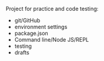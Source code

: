Project for practice and code testing:
 - git/GitHub
 - environment settings
 - package.json
 - Command line/Node JS/REPL
 - testing
 - drafts
